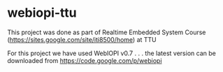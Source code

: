 webiopi-ttu
===========

This project was done as part of Realtime Embedded System Course (https://sites.google.com/site/iti8500/home) at TTU

For this project we have used WebIOPI v0.7 . . . the latest version can be downloaded from https://code.google.com/p/webiopi
